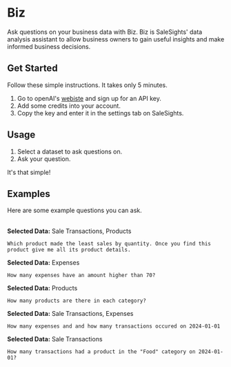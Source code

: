 # Biz

Ask questions on your business data with Biz. Biz is SaleSights' data analysis assistant to allow business owners to gain useful insights and make informed business decisions.

## Get Started

Follow these simple instructions. It takes only 5 minutes.

1. Go to openAI's [webiste](https://openai.com/blog/openai-api) and sign up for an API key.
2. Add some credits into your account.
3. Copy the key and enter it in the settings tab on SaleSights.

## Usage

1. Select a dataset to ask questions on.
2. Ask your question.

It's that simple!

## Examples

Here are some example questions you can ask. <br><br>

**Selected Data:** Sale Transactions, Products
```Biz Query
Which product made the least sales by quantity. Once you find this product give me all its product details.
```

**Selected Data:** Expenses
```Biz Query
How many expenses have an amount higher than 70?
```

**Selected Data:** Products
```Biz Query
How many products are there in each category?
```

**Selected Data:** Sale Transactions, Expenses
```Biz Query
How many expenses and and how many transactions occured on 2024-01-01
```

**Selected Data:** Sale Transactions
```Biz Query
How many transactions had a product in the "Food" category on 2024-01-01?
```